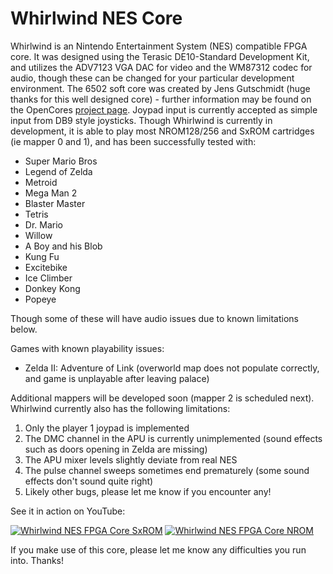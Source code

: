 # Whirlwind NES Core

Whirlwind is an Nintendo Entertainment System (NES) compatible FPGA core. It was designed using the Terasic DE10-Standard Development Kit, and utilizes the ADV7123 VGA DAC for video and the WM87312 codec for audio, though these can be changed for your particular development environment. The 6502 soft core was created by Jens Gutschmidt (huge thanks for this well designed core) - further information may be found on the OpenCores [project page](https://opencores.org/projects/cpu6502_true_cycle).   Joypad input is currently accepted as simple input from DB9 style joysticks.  Though Whirlwind is currently in development, it is able to play most NROM128/256 and SxROM cartridges (ie mapper 0 and 1), and has been successfully tested with:

* Super Mario Bros
* Legend of Zelda
* Metroid
* Mega Man 2
* Blaster Master
* Tetris
* Dr. Mario
* Willow
* A Boy and his Blob
* Kung Fu
* Excitebike
* Ice Climber
* Donkey Kong
* Popeye

Though some of these will have audio issues due to known limitations below.

Games with known playability issues:

* Zelda II: Adventure of Link (overworld map does not populate correctly, and game is unplayable after leaving palace)

Additional mappers will be developed soon (mapper 2 is scheduled next).  Whirlwind currently also has the following limitations:

1. Only the player 1 joypad is implemented
2. The DMC channel in the APU is currently unimplemented (sound effects such as doors opening in Zelda are missing)
3. The APU mixer levels slightly deviate from real NES
4. The pulse channel sweeps sometimes end prematurely (some sound effects don't sound quite right)
5. Likely other bugs, please let me know if you encounter any!

See it in action on YouTube:

[![Whirlwind NES FPGA Core SxROM](https://img.youtube.com/vi/DMrxPlXxLRo/0.jpg)](https://www.youtube.com/watch?v=DMrxPlXxLRo)
[![Whirlwind NES FPGA Core NROM](https://img.youtube.com/vi/b3563P8Pnhs/0.jpg)](https://www.youtube.com/watch?v=b3563P8Pnhs)

If you make use of this core, please let me know any difficulties you run into.  Thanks!
